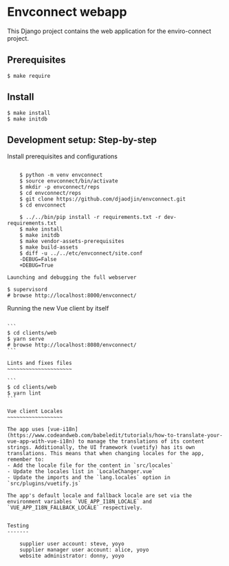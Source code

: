Envconnect webapp
=================

This Django project contains the web application for the enviro-connect project.

Prerequisites
-------------

    $ make require

Install
-------

    $ make install
    $ make initdb


Development setup: Step-by-step
-------------------------------

Install prerequisites and configurations
~~~~~~~~~~~~~~~~~~~~~~~~~~~~~~~~~~~~~~~~

    $ python -m venv envconnect
    $ source envconnect/bin/activate
    $ mkdir -p envconnect/reps
    $ cd envconnect/reps
    $ git clone https://github.com/djaodjin/envconnect.git
    $ cd envconnect

    $ ../../bin/pip install -r requirements.txt -r dev-requirements.txt
    $ make install
    $ make initdb
    $ make vendor-assets-prerequisites
    $ make build-assets
    $ diff -u ../../etc/envconnect/site.conf
    -DEBUG=False
    +DEBUG=True

Launching and debugging the full webserver
~~~~~~~~~~~~~~~~~~~~~~~~~~~~~~~~~~~~~~~~~~

    $ supervisord
    # browse http://localhost:8000/envconnect/


Running the new Vue client by itself
~~~~~~~~~~~~~~~~~~~~~~~~~~~~~~~~~~~~

```
$ cd clients/web
$ yarn serve
# browse http://localhost:8080/envconnect/
```

Lints and fixes files
~~~~~~~~~~~~~~~~~~~~~

```
$ cd clients/web
$ yarn lint
```

Vue client Locales
~~~~~~~~~~~~~~~~~~

The app uses [vue-i18n](https://www.codeandweb.com/babeledit/tutorials/how-to-translate-your-vue-app-with-vue-i18n) to manage the translations of its content strings. Additionally, the UI framework (vuetify) has its own translations. This means that when changing locales for the app, remember to: 
- Add the locale file for the content in `src/locales`
- Update the locales list in `LocaleChanger.vue`
- Update the imports and the `lang.locales` option in `src/plugins/vuetify.js`

The app's default locale and fallback locale are set via the environment variables `VUE_APP_I18N_LOCALE` and `VUE_APP_I18N_FALLBACK_LOCALE` respectively.


Testing
-------

    supplier user account: steve, yoyo
    supplier manager user account: alice, yoyo
    website administrator: donny, yoyo
